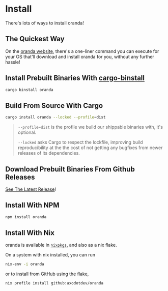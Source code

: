 # Install

There's lots of ways to install oranda!

## The Quickest Way

On the [oranda website][website], there's a one-liner command you can execute for your
OS that'll download and install oranda for you, without any further hassle!

## Install Prebuilt Binaries With [cargo-binstall]

```sh
cargo binstall oranda
```

## Build From Source With Cargo

```sh
cargo install oranda --locked --profile=dist
```

> `--profile=dist` is the profile we build our shippable binaries with, it's optional.
>
> `--locked` asks Cargo to respect the lockfile, improving build reproducibility at the
> the cost of not getting any bugfixes from newer releases of its dependencies.


## Download Prebuilt Binaries From Github Releases

[See The Latest Release](https://github.com/axodotdev/oranda/releases/latest)!

## Install With NPM

```sh
npm install oranda
```

## Install With Nix
oranda is available in [`nixpkgs`](https://github.com/NixOS/nixpkgs/blob/master/pkgs/applications/misc/oranda/default.nix), and also as a nix flake.

On a system with nix installed, you can run
```sh
nix-env -i oranda
```

or to install from GitHub using the flake,
```sh
nix profile install github:axodotdev/oranda
```

[cargo-binstall]:https://github.com/cargo-bins/cargo-binstall
[website]: https://opensource.axo.dev/oranda
